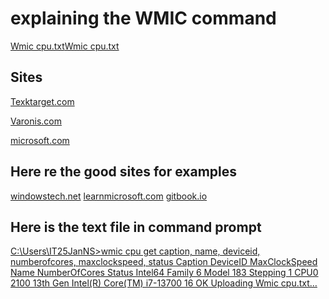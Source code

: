 # explaining the WMIC command
[Wmic cpu.txt](https://github.com/user-attachments/files/19395644/Wmic.cpu.txt)[Wmic cpu.txt](https://github.com/user-attachments/files/19395631/Wmic.cpu.txt)


## Sites

[Texktarget.com](https://www.techtarget.com/searchenterprisedesktop/definition/Windows-Management-Instrumentation-Command-line-WMIC#:~:text=The%20Windows%20Management%20Instrumentation%20Command%2Dline%20(WMIC)%20utility%20is,operations%20on%20a%20Windows%20computer.)

[Varonis.com](https://www.varonis.com/blog/wmi-windows-management-instrumentation#:~:text=Windows%20Management%20Instrumentation%20(WMI)%20is,tool%20to%20surveil%20other%20employees.)

[microsoft.com](https://techcommunity.microsoft.com/blog/windows-itpro-blog/wmi-command-line-wmic-utility-deprecation-next-steps/4039242)
## Here re the good sites for examples 
[windowstech.net](https://windowstech.net/wmic-commands/)
[learnmicrosoft.com](https://learn.microsoft.com/en-us/windows/win32/wmisdk/wmic)
[gitbook.io](https://kwcsec.gitbook.io/the-red-team-handbook/techniques/enumeration/recon-commands/wmic-commands)

## Here is the text file in command prompt
[C:\Users\IT25JanNS>wmic cpu get caption, name, deviceid, numberofcores, maxclockspeed, status
Caption                                DeviceID  MaxClockSpeed  Name                                 NumberOfCores  Status
Intel64 Family 6 Model 183 Stepping 1  CPU0      2100           13th Gen Intel(R) Core(TM) i7-13700  16             OK  Uploading Wmic cpu.txt…]()

